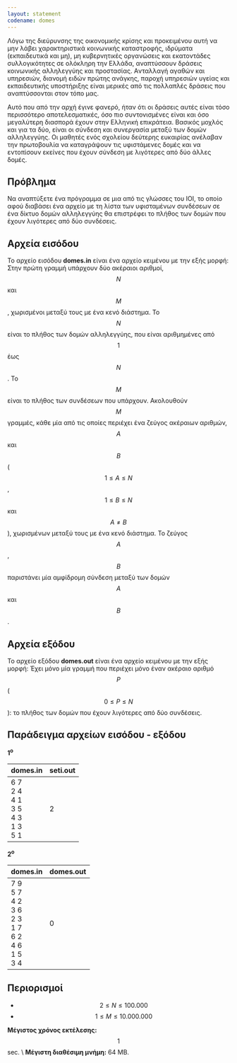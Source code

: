 ```yaml
---
layout: statement
codename: domes
---
```


Λόγω της διεύρυνσης της οικονομικής κρίσης και προκειμένου αυτή να μην λάβει χαρακτηριστικά κοινωνικής καταστροφής, ιδρύματα (εκπαιδευτικά και μη), μη κυβερνητικές οργανώσεις και εκατοντάδες συλλογικότητες σε ολόκληρη την Ελλάδα, αναπτύσσουν δράσεις κοινωνικής αλληλεγγύης και προστασίας. Aνταλλαγή αγαθών και υπηρεσιών, διανομή ειδών πρώτης ανάγκης, παροχή υπηρεσιών υγείας και εκπαιδευτικής υποστήριξης είναι μερικές από τις πολλαπλές δράσεις που αναπτύσσονται στον τόπο μας.

Aυτό που από την αρχή έγινε φανερό, ήταν ότι οι δράσεις αυτές είναι τόσο περισσότερο αποτελεσματικές, όσο πιο συντονισμένες είναι και όσο μεγαλύτερη διασπορά έχουν στην Ελληνική επικράτεια. Bασικός μοχλός και για τα δύο, είναι οι σύνδεση και συνεργασία μεταξύ των δομών αλληλεγγύης. Οι μαθητές ενός σχολείου δεύτερης ευκαιρίας ανέλαβαν την πρωτοβουλία να καταγράψουν τις υφιστάμενες δομές και να εντοπίσουν εκείνες που έχουν σύνδεση με λιγότερες από δύο άλλες δομές.

## Πρόβλημα

Nα αναπτύξετε ένα πρόγραμμα σε μια από τις γλώσσες του ΙΟΙ, το οποίο αφού διαβάσει ένα αρχείο με τη λίστα των υφισταμένων συνδέσεων σε ένα δίκτυο δομών αλληλεγγύης θα επιστρέφει το πλήθος των δομών που έχουν λιγότερες από δύο συνδέσεις.

## Aρχεία εισόδου

Το αρχείο εισόδου **domes.in** είναι ένα αρχείο κειμένου με την εξής μορφή: Στην πρώτη γραμμή υπάρχουν δύο ακέραιοι αριθμοί, $$N$$ και $$M$$, χωρισμένοι μεταξύ τους με ένα κενό διάστημα. Το $$N$$ είναι το πλήθος των δομών αλληλεγγύης, που είναι αριθμημένες από $$1$$ έως $$N$$. Το $$M$$ είναι το πλήθος των συνδέσεων που υπάρχουν. Aκολουθούν $$M$$ γραμμές, κάθε μία από τις οποίες περιέχει ένα ζεύγος ακέραιων αριθμών, $$A$$ και $$B$$ ($$1 \leq A \leq N$$, $$1 \leq B \leq N$$ και $$A \neq B$$), χωρισμένων μεταξύ τους με ένα κενό διάστημα. Το ζεύγος $$A$$, $$B$$ παριστάνει μία αμφίδρομη σύνδεση μεταξύ των δομών $$A$$ και $$B$$.

## Aρχεία εξόδου

Το αρχείο εξόδου **domes.out** είναι ένα αρχείο κειμένου με την εξής μορφή: Έχει μόνο μία γραμμή που περιέχει μόνο έναν ακέραιο αριθμό $$P$$ ($$0 \leq P \leq N$$): το πλήθος των δομών που έχουν λιγότερες από δύο συνδέσεις.

## Παράδειγμα αρχείων εισόδου - εξόδου

**1<sup>o</sup>**

| **domes.in**                         | **seti.out** |
| ------------------------------------ | ------------- |
| 6 7 <br> 2 4 <br> 4 1 <br> 3 5 <br> 4 3 <br> 1 3 <br> 5 1 <br> |  2 |

**2<sup>o</sup>**

| **domes.in**                         | **domes.out** |
| ------------------------------------ | ------------- |
| 7 9 <br> 5 7 <br> 4 2 <br> 3 6 <br> 2 3 <br> 1 7 <br> 6 2 <br> 4 6 <br> 1 5 <br> 3 4 |  0 |

## Περιορισμοί

 * $$2 \leq N \leq 100.000$$
 * $$1 \leq M \leq 10.000.000$$

**Mέγιστος χρόνος εκτέλεσης:** $$1$$ sec. \\
**Mέγιστη διαθέσιμη μνήμη:** 64 MB.

